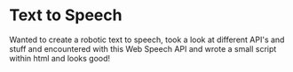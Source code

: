 # Text to Speech

Wanted to create a robotic text to speech, took a look at different API's and stuff and encountered with this Web Speech API and wrote a small script within html and looks good!

